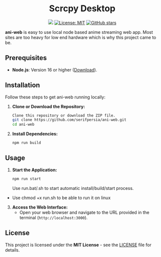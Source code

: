 <div align="center">

# Scrcpy Desktop

[![](https://img.shields.io/travis/serifpersia/ani-web.svg?style=flat-square)](https://travis-ci.org/serifpersia/ani-web)
[![License: MIT](https://img.shields.io/badge/License-MIT-yellow.svg?style=flat-square)](https://opensource.org/licenses/MIT)
[![GitHub stars](https://img.shields.io/github/stars/serifpersia/scrcpy-desktop.svg?style=flat-square)](https://github.com/serifpersia/ani-cli/stargazers)

</div align="center">

**ani-web** is easy to use local node based anime streaming web app. Most sites are too heavy for low end hardware which is why this project came to be.

## Prerequisites

*   **Node.js**: Version 16 or higher ([Download](https://nodejs.org/)).

## Installation

Follow these steps to get ani-web running locally:

1.  **Clone or Download the Repository:**

    ```bash
	Clone this repository or download the ZIP file. 
    git clone https://github.com/serifpersia/ani-web.git
    cd ani-web
    ```

3.  **Install Dependencies:**
    ```bash
	npm run build
    ```

## Usage

1.  **Start the Application:**

    ```bash
    npm run start
    ```
	Use run.bat/.sh to start automatic install/build/start process.
- Use chmod +x run.sh to be able to run it on linux

3.  **Access the Web Interface:**
    *   Open your web browser and navigate to the URL provided in the terminal (`http://localhost:3000`).


## License
This project is licensed under the **MIT License** - see the [LICENSE](LICENSE) file for details.
